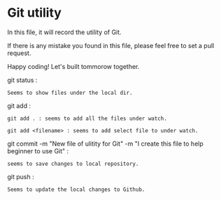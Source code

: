 # Git utility
In this file, it will record the utility of Git. 

If there is any mistake you found in this file, please feel free to set a pull request.

Happy coding! Let's built tommorow together.

git status :

    Seems to show files under the local dir.

git add :

    git add . : seems to add all the files under watch.

    git add <filename> : seems to add select file to under watch.

git commit -m "New file of ulitity for Git" -m "I create this file to help beginner to use Git" :

    seems to save changes to local repository.

git push : 

    Seems to update the local changes to Github.







